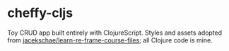 # cheffy-cljs
Toy CRUD app built entirely with ClojureScript. Styles and assets adopted from [jacekschae/learn-re-frame-course-files](https://github.com/jacekschae/learn-re-frame-course-files); all Clojure code is mine.
